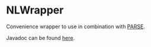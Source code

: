 # NLWrapper
Convenience wrapper to use in combination with [PARSE](https://parse.ipd.kit.edu/).

Javadoc can be found [here](https://kit-sdq.github.io/NLWrapper/javadoc/).
